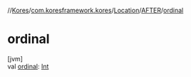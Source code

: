 //[Kores](../../../../index.md)/[com.koresframework.kores](../../index.md)/[Location](../index.md)/[AFTER](index.md)/[ordinal](ordinal.md)

# ordinal

[jvm]\
val [ordinal](ordinal.md): [Int](https://kotlinlang.org/api/latest/jvm/stdlib/kotlin/-int/index.html)
